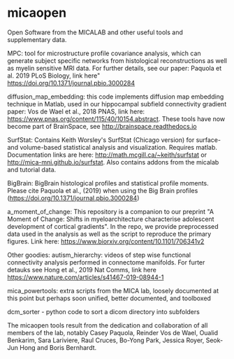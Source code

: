 # micaopen

Open Software from the MICALAB and other useful tools and supplementary data. 

MPC: tool for microstructure profile covariance analysis, which can generate subject specific networks from histological reconstructions as well as myelin sensitive MRI data. For further details, see our paper: Paquola et al. 2019 PLoS Biology, link here" https://doi.org/10.1371/journal.pbio.3000284

diffusion_map_embedding: this code implements diffusion map embedding technique in Matlab, used in our hippocampal subfield connectivity gradient paper: Vos de Wael et al., 2018 PNAS, link here: https://www.pnas.org/content/115/40/10154.abstract. These tools have now become part of BrainSpace, see http://brainspace.readthedocs.io

SurfStat: Contains Keith Worsley's SurfStat (Chicago version) for surface- and volume-based statistical analysis and visualization. Requires matlab. Documentation links are here: http://math.mcgill.ca/~keith/surfstat or http://mica-mni.github.io/surfstat. Also contains addons from the micalab and tutorial data. 

BigBrain: BigBrain histological profiles and statistical profile moments. Please cite Paquola et al., (2019) when using the Big Brain profiles (https://doi.org/10.1371/journal.pbio.3000284)

a_moment_of_change: This repository is a companion to our preprint "A Moment of Change: Shifts in myeloarchitecture characterise adolescent development of cortical gradients". In the repo, we provide preprocessed data used in the analysis as well as the script to reproduce the primary figures. Link here: https://www.biorxiv.org/content/10.1101/706341v2


Other goodies: 
autism_hierarchy: videos of step wise functional connectivity analysis performed in connectome manifolds. For furter detauks see Hong et al., 2019 Nat Comms, link here https://www.nature.com/articles/s41467-019-08944-1

mica_powertools: extra scripts from the MICA lab, loosely documented at this point but perhaps soon unified, better documented, and toolboxed

dcm_sorter - python code to sort a dicom directory into subfolders 

The  micaopen tools result from the dedication and collaboration of all members of the lab, notably Casey Paquola, Reinder Vos de Wael, Oualid Benkarim, Sara Lariviere, Raul Cruces, Bo-Yong Park, Jessica Royer, Seok-Jun Hong and Boris Bernhardt.
